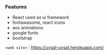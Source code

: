 ### Features

- React used as ui framework
- fontawasome, react icons
- aos animations
- google fonts
- bootstrap


`<web site>` : <https://uysal-uysal.herokuapp.com/>